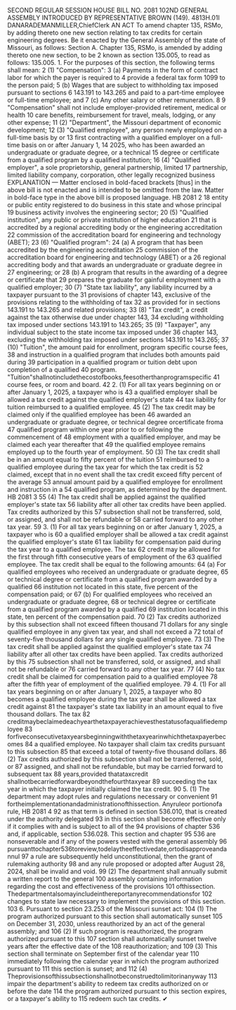 SECOND REGULAR SESSION
HOUSE BILL NO. 2081
102ND GENERAL ASSEMBLY
INTRODUCED BY REPRESENTATIVE BROWN (149).
4813H.01I DANARADEMANMILLER,ChiefClerk
AN ACT
To amend chapter 135, RSMo, by adding thereto one new section relating to tax credits for
certain engineering degrees.
Be it enacted by the General Assembly of the state of Missouri, as follows:
Section A. Chapter 135, RSMo, is amended by adding thereto one new section, to be
2 known as section 135.005, to read as follows:
135.005. 1. For the purposes of this section, the following terms shall mean:
2 (1) "Compensation":
3 (a) Payments in the form of contract labor for which the payer is required to
4 provide a federal tax form 1099 to the person paid;
5 (b) Wages that are subject to withholding tax imposed pursuant to sections
6 143.191 to 143.265 and paid to a part-time employee or full-time employee; and
7 (c) Any other salary or other remuneration.
8
9 "Compensation" shall not include employer-provided retirement, medical or health
10 care benefits, reimbursement for travel, meals, lodging, or any other expense;
11 (2) "Department", the Missouri department of economic development;
12 (3) "Qualified employee", any person newly employed on a full-time basis by or
13 first contracting with a qualified employer on a full-time basis on or after January 1,
14 2025, who has been awarded an undergraduate or graduate degree, or a technical
15 degree or certificate from a qualified program by a qualified institution;
16 (4) "Qualified employer", a sole proprietorship, general partnership, limited
17 partnership, limited liability company, corporation, other legally recognized business
EXPLANATION — Matter enclosed in bold-faced brackets [thus] in the above bill is not enacted and is
intended to be omitted from the law. Matter in bold-face type in the above bill is proposed language.
HB 2081 2
18 entity or public entity registered to do business in this state and whose principal
19 business activity involves the engineering sector;
20 (5) "Qualified institution", any public or private institution of higher education
21 that is accredited by a regional accrediting body or the engineering accreditation
22 commission of the accreditation board for engineering and technology (ABET);
23 (6) "Qualified program":
24 (a) A program that has been accredited by the engineering accreditation
25 commission of the accreditation board for engineering and technology (ABET) or a
26 regional accrediting body and that awards an undergraduate or graduate degree in
27 engineering; or
28 (b) A program that results in the awarding of a degree or certificate that
29 prepares the graduate for gainful employment with a qualified employer;
30 (7) "State tax liability", any liability incurred by a taxpayer pursuant to the
31 provisions of chapter 143, exclusive of the provisions relating to the withholding of tax
32 as provided for in sections 143.191 to 143.265 and related provisions;
33 (8) "Tax credit", a credit against the tax otherwise due under chapter 143,
34 excluding withholding tax imposed under sections 143.191 to 143.265;
35 (9) "Taxpayer", any individual subject to the state income tax imposed under
36 chapter 143, excluding the withholding tax imposed under sections 143.191 to 143.265;
37 (10) "Tuition", the amount paid for enrollment, program specific course fees,
38 and instruction in a qualified program that includes both amounts paid during
39 participation in a qualified program or tuition debt upon completion of a qualified
40 program. "Tuition"shallnotincludethecostofbooks,feesotherthanprogramspecific
41 course fees, or room and board.
42 2. (1) For all tax years beginning on or after January 1, 2025, a taxpayer who is
43 a qualified employer shall be allowed a tax credit against the qualified employer's state
44 tax liability for tuition reimbursed to a qualified employee.
45 (2) The tax credit may be claimed only if the qualified employee has been
46 awarded an undergraduate or graduate degree, or technical degree orcertificate froma
47 qualified program within one year prior to or following the commencement of
48 employment with a qualified employer, and may be claimed each year thereafter that
49 the qualified employee remains employed up to the fourth year of employment.
50 (3) The tax credit shall be in an amount equal to fifty percent of the tuition
51 reimbursed to a qualified employee during the tax year for which the tax credit is
52 claimed, except that in no event shall the tax credit exceed fifty percent of the average
53 annual amount paid by a qualified employee for enrollment and instruction in a
54 qualified program, as determined by the department.
HB 2081 3
55 (4) The tax credit shall be applied against the qualified employer's state tax
56 liability after all other tax credits have been applied. Tax credits authorized by this
57 subsection shall not be transferred, sold, or assigned, and shall not be refundable or
58 carried forward to any other tax year.
59 3. (1) For all tax years beginning on or after January 1, 2025, a taxpayer who is
60 a qualified employer shall be allowed a tax credit against the qualified employer's state
61 tax liability for compensation paid during the tax year to a qualified employee. The tax
62 credit may be allowed for the first through fifth consecutive years of employment of the
63 qualified employee. The tax credit shall be equal to the following amounts:
64 (a) For qualified employees who received an undergraduate or graduate degree,
65 or technical degree or certificate from a qualified program awarded by a qualified
66 institution not located in this state, five percent of the compensation paid; or
67 (b) For qualified employees who received an undergraduate or graduate degree,
68 or technical degree or certificate from a qualified program awarded by a qualified
69 institution located in this state, ten percent of the compensation paid.
70 (2) Tax credits authorized by this subsection shall not exceed fifteen thousand
71 dollars for any single qualified employee in any given tax year, and shall not exceed a
72 total of seventy-five thousand dollars for any single qualified employee.
73 (3) The tax credit shall be applied against the qualified employer's state tax
74 liability after all other tax credits have been applied. Tax credits authorized by this
75 subsection shall not be transferred, sold, or assigned, and shall not be refundable or
76 carried forward to any other tax year.
77 (4) No tax credit shall be claimed for compensation paid to a qualified employee
78 after the fifth year of employment of the qualified employee.
79 4. (1) For all tax years beginning on or after January 1, 2025, a taxpayer who
80 becomes a qualified employee during the tax year shall be allowed a tax credit against
81 the taxpayer's state tax liability in an amount equal to five thousand dollars. The tax
82 creditmaybeclaimedeachyearthetaxpayerachievesthestatusofaqualifiedemployee
83 forfiveconsecutivetaxyearsbeginningwiththetaxyearinwhichthetaxpayerbecomes
84 a qualified employee. No taxpayer shall claim tax credits pursuant to this subsection
85 that exceed a total of twenty-five thousand dollars.
86 (2) Tax credits authorized by this subsection shall not be transferred, sold, or
87 assigned, and shall not be refundable, but may be carried forward to subsequent tax
88 years,provided thatataxcredit shallnotbecarriedforwardbeyondthefourthtaxyear
89 succeeding the tax year in which the taxpayer initially claimed the tax credit.
90 5. (1) The department may adopt rules and regulations necessary or convenient
91 fortheimplementationandadministrationofthissection. Anyruleor portionofa rule,
HB 2081 4
92 as that term is defined in section 536.010, that is created under the authority delegated
93 in this section shall become effective only if it complies with and is subject to all of the
94 provisions of chapter 536 and, if applicable, section 536.028. This section and chapter
95 536 are nonseverable and if any of the powers vested with the general assembly
96 pursuanttochapter536toreview,todelaytheeffectivedate,ortodisapproveandannul
97 a rule are subsequently held unconstitutional, then the grant of rulemaking authority
98 and any rule proposed or adopted after August 28, 2024, shall be invalid and void.
99 (2) The department shall annually submit a written report to the general
100 assembly containing information regarding the cost and effectiveness of the provisions
101 ofthissection. Thedepartmentalsomayincludeinthereportanyrecommendationsfor
102 changes to state law necessary to implement the provisions of this section.
103 6. Pursuant to section 23.253 of the Missouri sunset act:
104 (1) The program authorized pursuant to this section shall automatically sunset
105 on December 31, 2030, unless reauthorized by an act of the general assembly; and
106 (2) If such program is reauthorized, the program authorized pursuant to this
107 section shall automatically sunset twelve years after the effective date of the
108 reauthorization; and
109 (3) This section shall terminate on September first of the calendar year
110 immediately following the calendar year in which the program authorized pursuant to
111 this section is sunset; and
112 (4) Theprovisionsofthissubsectionshallnotbeconstruedtolimitorinanyway
113 impair the department's ability to redeem tax credits authorized on or before the date
114 the program authorized pursuant to this section expires, or a taxpayer's ability to
115 redeem such tax credits.
✔